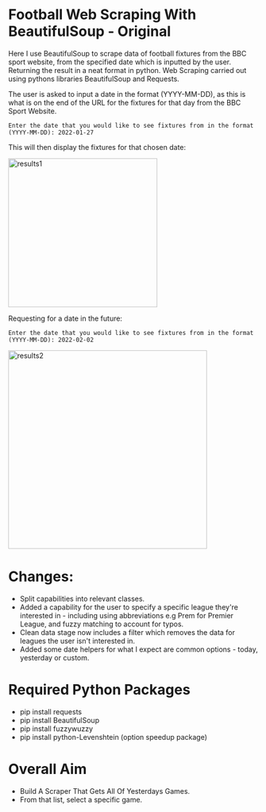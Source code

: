 # Football Web Scraping With BeautifulSoup - Original
Here I use BeautifulSoup to scrape data of football fixtures from the BBC sport website, from the specified date which is inputted by the user. Returning the result in a neat format in python. Web Scraping carried out using pythons libraries BeautifulSoup and Requests.

The user is asked to input a date in the format (YYYY-MM-DD), as this is what is on the end of the URL for the fixtures for that day from the BBC Sport Website.

```Enter the date that you would like to see fixtures from in the format (YYYY-MM-DD): 2022-01-27```

This will then display the fixtures for that chosen date:

<img width="300" alt="results1" src="https://user-images.githubusercontent.com/53832520/151462403-6f8307ad-b7cc-42de-9212-04a48642265c.png">

Requesting for a date in the future:

```Enter the date that you would like to see fixtures from in the format (YYYY-MM-DD): 2022-02-02```

<img width="400" alt="results2" src="https://user-images.githubusercontent.com/53832520/151462760-d7cdec04-c881-48fa-9b07-0051409368ee.png">

# Changes:

* Split capabilities into relevant classes.
* Added a capability for the user to specify a specific league they're interested in - including using abbreviations e.g Prem for Premier League, and fuzzy matching to account for typos.
* Clean data stage now includes a filter which removes the data for leagues the user isn't interested in.
* Added some date helpers for what I expect are common options - today, yesterday or custom.

# Required Python Packages

* pip install requests
* pip install BeautifulSoup
* pip install fuzzywuzzy
* pip install python-Levenshtein (option speedup package)

# Overall Aim

* Build A Scraper That Gets All Of Yesterdays Games.
* From that list, select a specific game.

